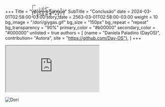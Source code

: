 +++
Title = "V̵̡̢̗͙̾̓͐͠ô̸̤͘c̴͓̺͈̮̾ę̵͈̂̈̀̕ ̵̘̬̥̓͛̑é̴̙͙͓̅̈́ ̵̠̟͎͕̓̿͠õ̴͙̺̙͎ ̵̛̼͂S̷̻̻̥̮̆à̸̜ņ̷̳̕g̵̘̖̬͛ű̴͉̹͒ͅè̸̩̮"
SubTitle = "Conclusão"
date = 2024-03-01T02:58:00-03:00
story_date = 2563-03-01T02:58:00-03:00
weight = 10
bg_image = "/dori/giygas.gif"
bg_size = "150px"
bg_repeat = "repeat"
bg_transparency = "90%"
primary_color = "#b00000"
secondary_color = "#000000"
unlisted = true
authors = [
    {name = "Daniela Paladino (DayOS)", contribution= "Autora", site = "https://github.com/Day-OS"},
]
+++

<iframe src="https://www.youtube-nocookie.com/embed/iQmvNvHMUus?si=SQjFC3GFBquJCA0E" title="YouTube video player" framebweight="0" allow="accelerometer; autoplay; clipboard-write; encrypted-media; gyroscope; picture-in-picture; web-share" referrerpolicy="strict-origin-when-cross-origin" allowfullscreen></iframe>

<!-- break -->


![Dori](/dori/dori8.png)